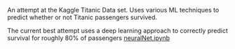 An attempt at the Kaggle Titanic Data set. Uses various ML techniques to predict whether or not Titanic passengers survived.

The current best attempt uses a deep learning approach to correctly predict survival for roughly 80% of passengers [neuralNet.ipynb]([https://duckduckgo.com](https://github.com/NigelBess/Titanic/blob/main/neuralNet.ipynb))
